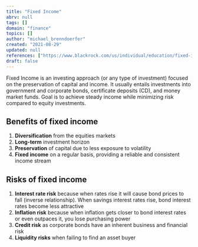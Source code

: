 ```yaml
---
title: "Fixed Income"
abrv: null
tags: []
domain: "finance"
topics: []
author: "michael_brenndoerfer"
created: "2021-08-29"
updated: null
references: ["https://www.blackrock.com/us/individual/education/fixed-income"]
draft: false
---
```


Fixed Income is an investing approach (or any type of investment) focused on the preservation of capital and income. It usually entails investments into government and corporate bonds, certificate deposits (CD), and money market funds. Goal is to achieve steady income while minimizing risk compared to equity investments.

## Benefits of fixed income

1. **Diversification** from the equities markets
2. **Long-term** investment horizon
3. **Preservation** of capital due to less exposure to volatility
4. **Fixed income** on a regular basis, providing a reliable and consistent income stream

## Risks of fixed income

1. **Interest rate risk** because when rates rise it will cause bond prices to fall (inverse relationship). When savings interest rates rise, bond interest rates become less attractive
2. **Inflation risk** because when inflation gets closer to bond interest rates or even outpaces it, you lose purchasing power
3. **Credit risk** as corporate bonds have an inherent business and financial risk
4. **Liquidity risks** when failing to find an asset buyer
